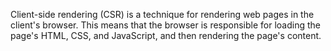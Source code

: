 Client-side rendering (CSR) is a technique for rendering web pages in the client's browser. This means that the browser is responsible for loading the page's HTML, CSS, and JavaScript, and then rendering the page's content.